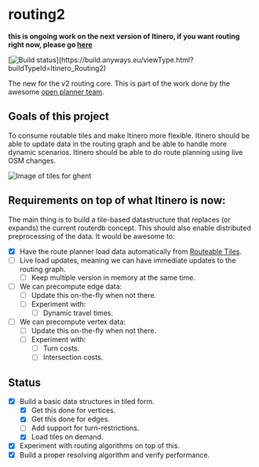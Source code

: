 # routing2

**this is ongoing work on the next version of Itinero, if you want routing right now, please go [here](https://github.com/itinero/routing)**

[![Build status](https://build.anyways.eu/app/rest/builds/buildType:(id:Itinero_Routing2)/statusIcon)](https://build.anyways.eu/viewType.html?buildTypeId=Itinero_Routing2)  

The new for the v2 routing core. This is part of the work done by the awesome [open planner team](https://openplanner.team/).

## Goals of this project

To consume routable tiles and make Itinero more flexible. Itinero should be able to update data in the routing graph and be able to handle more dynamic scenarios. Itinero should be able to do route planning using live OSM changes.

![Image of tiles for ghent](./docs/routable-tiles-ghent.png)

## Requirements on top of what Itinero is now:

The main thing is to build a tile-based datastructure that replaces (or expands) the current routerdb concept. This should also enable distributed preprocessing of the data. It would be awesome to:

- [x] Have the route planner load data automatically from [Routeable Tiles](https://github.com/openplannerteam/routable-tiles).
- [ ] Live load updates, meaning we can have immediate updates to the routing graph.
  - [ ] Keep multiple version in memory at the same time.
- [ ] We can precompute edge data:
  - [ ] Update this on-the-fly when not there.
  - [ ] Experiment with:
    - [ ] Dynamic travel times.
- [ ] We can precompute vertex data:
  - [ ] Update this on-the-fly when not there.
  - [ ] Experiment with:
    - [ ] Turn costs.
    - [ ] Intersection costs.

## Status

- [x] Build a basic data structures in tiled form.
  - [x] Get this done for vertices.
  - [x] Get this done for edges.
  - [ ] Add support for turn-restrictions.
  - [x] Load tiles on demand.
- [x] Experiment with routing algorithms on top of this.
- [x] Build a proper resolving algorithm and verify performance.
